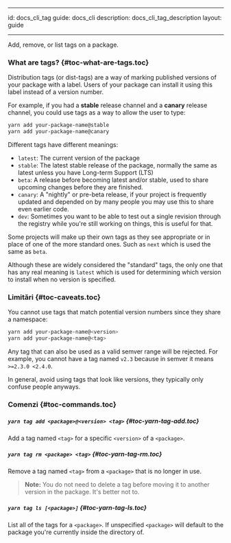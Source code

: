* * *

id: docs_cli_tag guide: docs_cli description: docs_cli_tag_description layout: guide

* * *

<p class="lead">Add, remove, or list tags on a package.</p>

### What are tags? [](#toc-what-are-tags){#toc-what-are-tags.toc}

Distribution tags (or dist-tags) are a way of marking published versions of your package with a label. Users of your package can install it using this label instead of a version number.

For example, if you had a **stable** release channel and a **canary** release channel, you could use tags as a way to allow the user to type:

```sh
yarn add your-package-name@stable
yarn add your-package-name@canary
```

Different tags have different meanings:

- `latest`: The current version of the package
- `stable`: The latest stable release of the package, normally the same as latest unless you have Long-term Support (LTS)
- `beta`: A release before becoming latest and/or stable, used to share upcoming changes before they are finished.
- `canary`: A "nightly" or pre-beta release, if your project is frequently updated and depended on by many people you may use this to share even earlier code.
- `dev`: Sometimes you want to be able to test out a single revision through the registry while you're still working on things, this is useful for that.

Some projects will make up their own tags as they see appropriate or in place of one of the more standard ones. Such as `next` which is used the same as `beta`.

Although these are widely considered the "standard" tags, the only one that has any real meaning is `latest` which is used for determining which version to install when no version is specified.

### Limitări [](#toc-caveats){#toc-caveats.toc}

You cannot use tags that match potential version numbers since they share a namespace:

```sh
yarn add your-package-name@<version>
yarn add your-package-name@<tag>
```

Any tag that can also be used as a valid semver range will be rejected. For example, you cannot have a tag named `v2.3` because in semver it means `>=2.3.0 <2.4.0`.

In general, avoid using tags that look like versions, they typically only confuse people anyways.

### Comenzi [](#toc-commands){#toc-commands.toc}

##### `yarn tag add <package>@<version> <tag>` [](#toc-yarn-tag-add){#toc-yarn-tag-add.toc}

Add a tag named `<tag>` for a specific `<version>` of a `<package>`.

##### `yarn tag rm <package> <tag>` [](#toc-yarn-tag-rm){#toc-yarn-tag-rm.toc}

Remove a tag named `<tag>` from a `<package>` that is no longer in use.

> **Note:** You do not need to delete a tag before moving it to another version in the package. It's better not to.

##### `yarn tag ls [<package>]` [](#toc-yarn-tag-ls){#toc-yarn-tag-ls.toc}

List all of the tags for a `<package>`. If unspecified `<package>` will default to the package you're currently inside the directory of.
